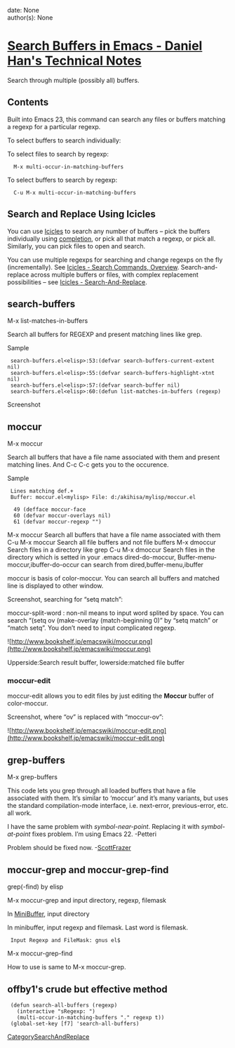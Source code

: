 
date: None  
author(s): None  

# [Search Buffers in Emacs - Daniel Han's Technical Notes](https://sites.google.com/site/xiangyangsite/home/technical-tips/linux-unix/emacs/search-buffers-in-emacs)

Search through multiple (possibly all) buffers.

## Contents

Built into Emacs 23, this command can search any files or buffers matching a regexp for a particular regexp.

To select buffers to search individually:

To select files to search by regexp:
    
    
      M-x multi-occur-in-matching-buffers

To select buffers to search by regexp:
    
    
      C-u M-x multi-occur-in-matching-buffers

## Search and Replace Using Icicles

You can use [Icicles](http://www.emacswiki.org/emacs/Icicles) to search any number of buffers – pick the buffers individually using [completion](http://www.emacswiki.org/emacs/Completion#completion), or pick all that match a regexp, or pick all. Similarly, you can pick files to open and search.

You can use multiple regexps for searching and change regexps on the fly (incrementally). See [Icicles - Search Commands, Overview](http://www.emacswiki.org/emacs/Icicles_-_Search_Commands%2c_Overview). Search-and-replace across multiple buffers or files, with complex replacement possibilities – see [Icicles - Search-And-Replace](http://www.emacswiki.org/emacs/Icicles_-_Search-And-Replace).

## search-buffers

M-x list-matches-in-buffers

Search all buffers for REGEXP and present matching lines like grep.

Sample
    
    
     search-buffers.el<elisp>:53:(defvar search-buffers-current-extent nil)
     search-buffers.el<elisp>:55:(defvar search-buffers-highlight-xtnt nil)
     search-buffers.el<elisp>:57:(defvar search-buffer nil)
     search-buffers.el<elisp>:60:(defun list-matches-in-buffers (regexp)

Screenshot

## moccur

M-x moccur

Search all buffers that have a file name associated with them and present matching lines. And C-c C-c gets you to the occurence.

Sample
    
    
     Lines matching def.+
     Buffer: moccur.el<mylisp> File: d:/akihisa/mylisp/moccur.el
     
      49 (defface moccur-face
      60 (defvar moccur-overlays nil)
      61 (defvar moccur-regexp "")

M-x moccur
    Search all buffers that have a file name associated with them
C-u M-x moccur
    Search all file buffers and not file buffers
M-x dmoccur
    Search files in a directory like grep
C-u M-x dmoccur
    Search files in the directory which is setted in your .emacs
dired-do-moccur, Buffer-menu-moccur,ibuffer-do-occur
    can search from dired,buffer-menu,ibuffer

moccur is basis of color-moccur. You can search all buffers and matched line is displayed to other window.

Screenshot, searching for “setq match”:

moccur-split-word : non-nil means to input word splited by space. You can search “(setq ov (make-overlay (match-beginning 0)” by “setq match” or “match setq”. You don’t need to input complicated regexp.

![http://www.bookshelf.jp/emacswiki/moccur.png](http://www.bookshelf.jp/emacswiki/moccur.png)

Upperside:Search result buffer, lowerside:matched file buffer

### moccur-edit

moccur-edit allows you to edit files by just editing the **Moccur** buffer of color-moccur.

Screenshot, where “ov” is replaced with “moccur-ov”:

![http://www.bookshelf.jp/emacswiki/moccur-edit.png](http://www.bookshelf.jp/emacswiki/moccur-edit.png)

## grep-buffers

M-x grep-buffers

This code lets you grep through all loaded buffers that have a file associated with them. It’s similar to ‘moccur’ and it’s many variants, but uses the standard compilation-mode interface, i.e. next-error, previous-error, etc. all work.

I have the same problem with _symbol-near-point_. Replacing it with _symbol-at-point_ fixes problem. I’m using Emacs 22. -Petteri

Problem should be fixed now. -[ScottFrazer](http://www.emacswiki.org/emacs/ScottFrazer)

## moccur-grep and moccur-grep-find

grep(-find) by elisp

M-x moccur-grep and input directory, regexp, filemask

In [MiniBuffer](http://www.emacswiki.org/emacs/MiniBuffer), input directory

In minibuffer, input regexp and filemask. Last word is filemask.
    
    
     Input Regexp and FileMask: gnus el$

M-x moccur-grep-find

How to use is same to M-x moccur-grep.

## offby1's crude but effective method
    
    
     (defun search-all-buffers (regexp)
       (interactive "sRegexp: ")
       (multi-occur-in-matching-buffers "." regexp t))
     (global-set-key [f7] 'search-all-buffers)

[CategorySearchAndReplace](http://www.emacswiki.org/emacs/CategorySearchAndReplace)


